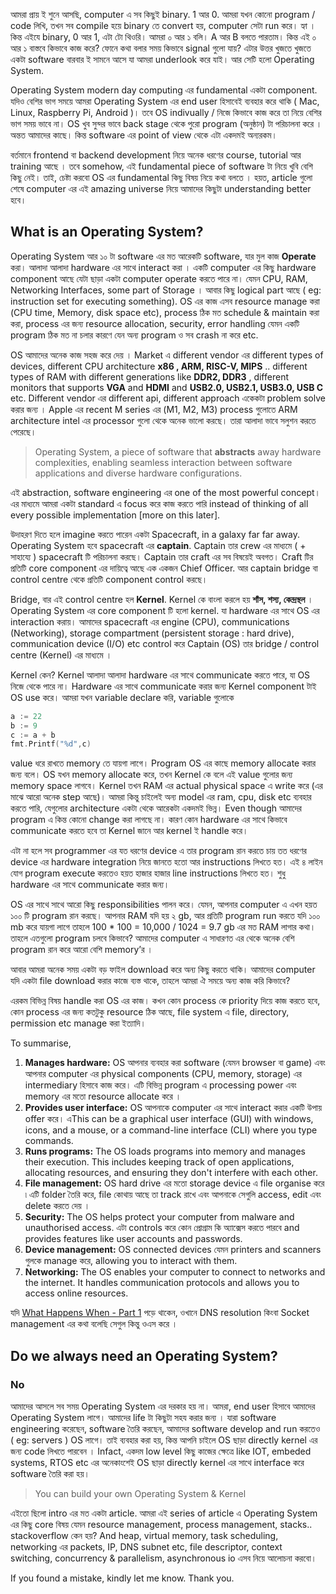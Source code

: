 আমরা প্রায় ই শুনে আসছি, computer এ সব কিছুই binary. 1 আর 0. আমরা যখন কোনো program / code লিখি,  তখন সব compile হয়ে binary তে convert হয়, computer সেটা run করে। হ্যা । কিন্ত এইযে binary, 0 আর 1, এটা টো থিওরি। আমরা ০ আর ১ বলি। A আর B বলতে পারতাম। কিন্ত এই ০ আর ১ বাস্তবে কিভাবে কাজ করে? ফোনে কথা বলার সময় কিভাবে signal গুলো যায়? এটার উত্তর খুজতে খুজতে একটা software বারবার ই সামনে আসে যা আমরা underlook করে যাই। আর সেটি হলো Operating System.  

Operating System modern day computing এর fundamental একটা component. যদিও বেশির ভাগ সময়ে আমরা Operating System এর end user হিসাবেই ব্যবহার করে থাকি ( Mac, Linux, Raspberry Pi, Android )। তবে OS indivually / নিজে কিভাবে কাজ করে তা নিয়ে বেশির ভাগ সময় ভাবে না। OS খুব সুন্দর ভাবে back stage থেকে পুরো program (অনুষ্ঠান) টা পরিচালনা করে । অন্তত আমাদের কাছে। কিন্ত software এর point of view থেকে এটা একদমই অন্যরকম। 

বর্তমানে frontend বা backend development নিয়ে অনেক ধরণের course, tutorial আর training আছে । তবে somehow, এই fundamental piece of software টা নিয়ে খুবি বেশি কিছু নেই। তাই, চেষ্টা করবো OS এর fundamental কিছু বিষয় নিয়ে কথা বলতে । হয়ত, article গুলো শেষে computer এর এই amazing universe নিয়ে আমাদের কিছুটা understanding better হবে। 

## What is an Operating System?
Operating System আর ১০ টা software এর মত আরেকটি software, যার মুল কাজ **Operate** করা। আলাদা আলাদা hardware এর সাথে interact করা । একটি computer এর কিছু hardware component আছে যেটা ছাড়া একটা computer operate করতে পারে না। যেমন CPU, RAM, Networking Interfaces, some part of Storage । আবার কিছু logical part আছে ( eg: instruction set for executing something).  OS এর কাজ এসব resource manage করা (CPU time, Memory, disk space etc), process ঠিক মত schedule & maintain করা করা, process এর জন্য resource allocation, security, error handling যেমন একটি program ঠিক মত না চলার কারণে যেন অন্য program ও সব crash না করে etc. 

OS আমাদের অনেক কাজ সহজ করে দেয় । Market এ different vendor এর different types of devices, different CPU architecture **x86 , ARM, RISC-V, MIPS** .. different types of RAM with different generations like **DDR2, DDR3** , different monitors that supports **VGA** and **HDMI** and **USB2.0, USB2.1, USB3.0, USB C** etc. Different vendor এর different api, different approach একেকটা problem solve করার জন্য । Apple এর recent M series এর (M1, M2, M3) process গুলোতে ARM architecture intel এর processor গুলো থেকে অনেক ভালো করছে। তারা আলাদা ভাবে সলুশন করতে পেরেছে। 

> Operating System, a piece of software that **abstracts** away hardware complexities, enabling seamless interaction between software applications and diverse hardware configurations.

এই abstraction, software engineering এর one of the most powerful concept। এর মাধ্যমে আমরা একটা standard এ focus করে কাজ করতে পারি instead of thinking of all every possible implementation [more on this later].  

উদাহরণ দিতে হলে imagine করতে পারেন একটা Spacecraft, in a galaxy far far away. Operating System হবে spacecraft এর **captain**. Captain তার crew এর মাধ্যমে ( + সাহায্যে ) spacecraft টি পরিচালনা করছে। Captain তার craft এর সব বিষয়েই অবগত। Craft টির প্রতিটি core component এর দায়িত্বে আছে এক একজন Chief Officer. আর captain bridge বা control centre থেকে প্রতিটি component control করছে। 

Bridge, বার এই control centre হল **Kernel**. Kernel কে বাংলা করলে হয় **শাঁস, শস্য, কেন্দ্রস্থল** । Operating System এর core component টি হলো kernel. যা hardware এর সাথে OS এর interaction করায়। আমাদের spacecraft এর engine (CPU), communications (Networking), storage compartment (persistent storage : hard drive), communication device (I/O) etc control করে Captain (OS) তার bridge / control centre (Kernel) এর মাধ্যমে । 

Kernel কেন? Kernel আলাদা আলাদা hardware এর সাথে communicate করতে পারে, যা OS নিজে থেকে পারে না। Hardware এর সাথে communicate করার জন্য Kernel component টাই OS use করে। আমরা যখন variable declare করি, variable গুলোকে
```go
a := 22
b := 9
c := a + b
fmt.Printf("%d",c) 
```
value ধরে রাখতে memory তে যায়গা লাগে। Program OS এর কাছে memory allocate করার জন্য বলে। OS যখন memory allocate করে, তখন Kernel কে বলে এই value গুলোর জন্য memory space লাগবে। Kernel তখন RAM এর actual physical space এ write করে (এর মাঝে আরো অনেক step আছে)। আমরা কিন্তু চাইলেই অন্য model এর ram, cpu, disk etc ব্যবহার করতে পারি, যেগুলোর architecture একটা থেকে আরেকটা একদমই ভিন্ন। Even though আমাদের program এ কিন্ত কোনো change করা লাগছে না। কারণ কোন hardware এর সাথে কিভাবে communicate করতে হবে তা Kernel জানে আর kernel ই handle করে। 

এটা না হলে সব programmer এর যত ধরণের device এ তার program রান করতে চায় তত ধরণের device এর hardware integration নিয়ে জানতে হতো আর instructions লিখতে হত। এই ৪ লাইন যোগ program execute করতেও হয়ত হাজার হাজার line instructions লিখতে হত। শুধু hardware এর সাথে communicate করার জন্য। 

OS এর সাথে সাথে আরো কিছু responsibilities পালন করে। যেমন, আপনার computer এ এখন হয়ত ১০০ টি program রান করছে। আপনার RAM যদি হয় ২ gb, আর প্রতিটি program run করতে যদি ১০০ mb করে যায়গা লাগে তাহলে 100 * 100 = 10,000 / 1024 = 9.7 gb এর মত RAM লাগার কথা। তাহলে এতগুলো program চলবে কিভাবে? আমাদের computer এ সাধারণত এর থেকে অনেক বেশি program রান করে আরো বেশি memory’র । 

আবার আমরা অনেক সময় একটা বড় ফাইল download করে অন্য কিছু করতে থাকি। আমাদের computer যদি একটা file download করার কাজে ব্যস্ত থাকে, তাহলে আমরা ঐ সময়ে অন্য কাজ করি কিভাবে? 

এরকম বিভিন্ন বিষয় handle করা OS এর কাজ। কখন কোন process কে priority দিয়ে কাজ করতে হবে, কোন process এর জন্য কতটুকু resource ঠিক আছে, file system এ file, directory, permission etc manage করা ইত্যাদি। 

To summarise,
1. **Manages hardware:** OS আপনার ব্যবহার করা software (যেমন browser বা game) এবং আপনার computer এর physical components (CPU, memory, storage) এর intermediary হিসাবে কাজ করে। এটি বিভিন্ন program এ processing power এবং memory এর মতো resource allocate করে ।
2. **Provides user interface:** OS আপনাকে computer এর সাথে interact করার একটি উপায় offer করে। এThis can be a graphical user interface (GUI) with windows, icons, and a mouse, or a command-line interface (CLI) where you type commands.
3. **Runs programs:** The OS loads programs into memory and manages their execution. This includes keeping track of open applications, allocating resources, and ensuring they don't interfere with each other. 
4. **File management:** OS hard drive এর মতো storage device এ file organise করে ৷ এটি folder তৈরি করে, file কোথায় আছে তা track রাখে এবং আপনাকে সেগুলি access, edit এবং delete করতে দেয় ।
5. **Security:** The OS helps protect your computer from malware and unauthorised access. এটা controls করে  কোন প্রোগ্রাম কি অ্যাক্সেস করতে পারবে  and provides features like user accounts and passwords.
6. **Device management:** OS connected devices যেমন printers and scanners গুলকে manage করে, allowing you to interact with them. 
7. **Networking:** The OS enables your computer to connect to networks and the internet. It handles communication protocols and allows you to access online resources.


যদি [What Happens When - Part 1](https://www.linkedin.com/posts/thearyanahmed_knowyourbasics-activity-7211444623355822082-qGPS/?utm_source=share&utm_medium=member_desktop) পড়ে থাকেন, ওখানে DNS resolution কিংবা Socket management এর কথা বলেছি সেগুল কিন্তু ওএস করে । 

## Do we always need an Operating System?
### No
আমাদের আসলে সব সময় Operating System এর দরকার হয় না। আমরা, end user হিসাবে আমাদের Operating System লাগে। আমাদের life টা কিছুটা সহয করার জন্য । যারা software engineering করেছেন, software তৈরি করছেন, আমাদের software develop and run করতেও ( eg: servers ) OS লাগে। তাই ব্যবহার করা হয়, কিন্ত আপনি চাইলে OS ছাড়া directly kernel এর জন্য code লিখতে পারবেন । Infact, একদম low level কিছু কাজের ক্ষেত্রে like IOT, embeded systems, RTOS etc এর অনেকাংশেই OS ছাড়া directly kernel এর সাথে interface করে software তৈরি করা হয়। 

> You can build your own Operating System & Kernel

এইতো ছিলো intro এর মত একটা article. আমরা এই series of article এ Operating System এর কিছু core বিষয় যেমন resource management, process management, stacks.. stackoverflow কেন হয়? And heap, virtual memory, task scheduling, networking এর packets, IP, DNS subnet etc, file descriptor, context switching, concurrency & parallelism, asynchronous io এসব নিয়ে আলোচনা করবো। 


If you found a mistake, kindly let me know. Thank you.